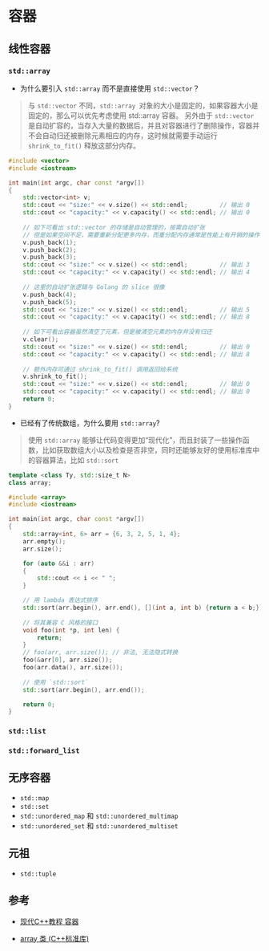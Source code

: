 # 容器

## 线性容器

### `std::array`

- 为什么要引入 `std::array` 而不是直接使用 `std::vector`？

> 与 `std::vector` 不同，`std::array `对象的大小是固定的，如果容器大小是固定的，那么可以优先考虑使用 std::array 容器。 另外由于 `std::vector` 是自动扩容的，当存入大量的数据后，并且对容器进行了删除操作，容器并不会自动归还被删除元素相应的内存，这时候就需要手动运行 `shrink_to_fit()` 释放这部分内存。


```c++
#include <vector>
#include <iostream>

int main(int argc, char const *argv[])
{
    std::vector<int> v;
    std::cout << "size:" << v.size() << std::endl;         // 输出 0
    std::cout << "capacity:" << v.capacity() << std::endl; // 输出 0
    
    // 如下可看出 std::vector 的存储是自动管理的，按需自动扩张
    // 但是如果空间不足，需要重新分配更多内存，而重分配内存通常是性能上有开销的操作
    v.push_back(1);
    v.push_back(2);
    v.push_back(3);
    std::cout << "size:" << v.size() << std::endl;         // 输出 3
    std::cout << "capacity:" << v.capacity() << std::endl; // 输出 4
    
    // 这里的自动扩张逻辑与 Golang 的 slice 很像
    v.push_back(4);
    v.push_back(5);
    std::cout << "size:" << v.size() << std::endl;         // 输出 5
    std::cout << "capacity:" << v.capacity() << std::endl; // 输出 8
    
    // 如下可看出容器虽然清空了元素，但是被清空元素的内存并没有归还
    v.clear();                                             
    std::cout << "size:" << v.size() << std::endl;         // 输出 0
    std::cout << "capacity:" << v.capacity() << std::endl; // 输出 8
    
    // 额外内存可通过 shrink_to_fit() 调用返回给系统
    v.shrink_to_fit();
    std::cout << "size:" << v.size() << std::endl;         // 输出 0
    std::cout << "capacity:" << v.capacity() << std::endl; // 输出 0
    return 0;
}
```

- 已经有了传统数组，为什么要用 `std::array`?

> 使用 `std::array` 能够让代码变得更加“现代化”，而且封装了一些操作函数，比如获取数组大小以及检查是否非空，同时还能够友好的使用标准库中的容器算法，比如 `std::sort`

```c++
template <class Ty, std::size_t N>
class array;
```

```c++
#include <array>
#include <iostream>

int main(int argc, char const *argv[])
{
    std::array<int, 6> arr = {6, 3, 2, 5, 1, 4};
    arr.empty();
    arr.size();

    for (auto &&i : arr)
    {
        std::cout << i << " ";
    }

    // 用 lambda 表达式排序
    std::sort(arr.begin(), arr.end(), [](int a, int b) {return a < b;});
    
    // 将其兼容 C 风格的接口
    void foo(int *p, int len) {
        return;
    }
    // foo(arr, arr.size()); // 非法, 无法隐式转换
    foo(&arr[0], arr.size());
    foo(arr.data(), arr.size());
    
    // 使用 `std::sort`
    std::sort(arr.begin(), arr.end());

    return 0;
}
```

### `std::list`


### `std::forward_list`

## 无序容器

- `std::map`
- `std::set`
- `std::unordered_map` 和 `std::unordered_multimap`
- `std::unordered_set` 和 `std::unordered_multiset`

## 元祖

- `std::tuple`

## 参考

- [现代C++教程 容器](https://changkun.de/modern-cpp/zh-cn/04-containers/)

- [array 类 (C++标准库)](https://docs.microsoft.com/zh-cn/cpp/standard-library/array-class-stl?view=msvc-170)